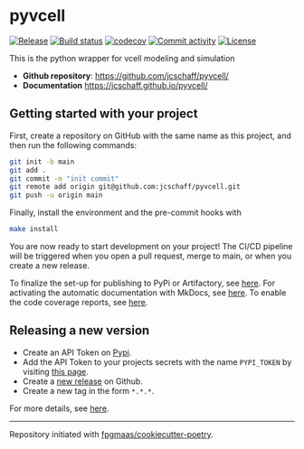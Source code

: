 # pyvcell

[![Release](https://img.shields.io/github/v/release/jcschaff/pyvcell)](https://img.shields.io/github/v/release/jcschaff/pyvcell)
[![Build status](https://img.shields.io/github/actions/workflow/status/jcschaff/pyvcell/main.yml?branch=main)](https://github.com/jcschaff/pyvcell/actions/workflows/main.yml?query=branch%3Amain)
[![codecov](https://codecov.io/gh/jcschaff/pyvcell/branch/main/graph/badge.svg)](https://codecov.io/gh/jcschaff/pyvcell)
[![Commit activity](https://img.shields.io/github/commit-activity/m/jcschaff/pyvcell)](https://img.shields.io/github/commit-activity/m/jcschaff/pyvcell)
[![License](https://img.shields.io/github/license/jcschaff/pyvcell)](https://img.shields.io/github/license/jcschaff/pyvcell)

This is the python wrapper for vcell modeling and simulation

- **Github repository**: <https://github.com/jcschaff/pyvcell/>
- **Documentation** <https://jcschaff.github.io/pyvcell/>

## Getting started with your project

First, create a repository on GitHub with the same name as this project, and then run the following commands:

```bash
git init -b main
git add .
git commit -m "init commit"
git remote add origin git@github.com:jcschaff/pyvcell.git
git push -u origin main
```

Finally, install the environment and the pre-commit hooks with

```bash
make install
```

You are now ready to start development on your project!
The CI/CD pipeline will be triggered when you open a pull request, merge to main, or when you create a new release.

To finalize the set-up for publishing to PyPi or Artifactory, see [here](https://fpgmaas.github.io/cookiecutter-poetry/features/publishing/#set-up-for-pypi).
For activating the automatic documentation with MkDocs, see [here](https://fpgmaas.github.io/cookiecutter-poetry/features/mkdocs/#enabling-the-documentation-on-github).
To enable the code coverage reports, see [here](https://fpgmaas.github.io/cookiecutter-poetry/features/codecov/).

## Releasing a new version

- Create an API Token on [Pypi](https://pypi.org/).
- Add the API Token to your projects secrets with the name `PYPI_TOKEN` by visiting [this page](https://github.com/jcschaff/pyvcell/settings/secrets/actions/new).
- Create a [new release](https://github.com/jcschaff/pyvcell/releases/new) on Github.
- Create a new tag in the form `*.*.*`.

For more details, see [here](https://fpgmaas.github.io/cookiecutter-poetry/features/cicd/#how-to-trigger-a-release).

---

Repository initiated with [fpgmaas/cookiecutter-poetry](https://github.com/fpgmaas/cookiecutter-poetry).
